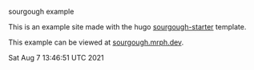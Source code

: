 sourgough example  

This is an example site made with the hugo [sourgough-starter](https://github.com/jack-alop/sourgough-starter) template.   
  
    
This example can be viewed at [sourgough.mrph.dev](https://sourgough.mrph.dev).



  
  
Sat Aug  7 13:46:51 UTC 2021
